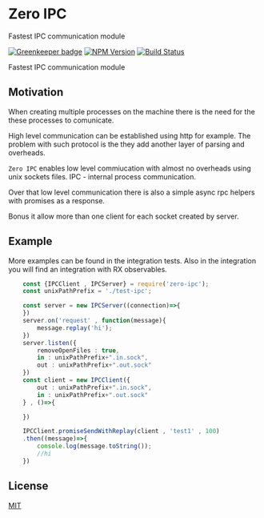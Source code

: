 # Zero IPC
Fastest IPC communication module

[![Greenkeeper badge](https://badges.greenkeeper.io/hisco/zero-ipc.svg)](https://greenkeeper.io/)
[![NPM Version][npm-image]][npm-url]
[![Build Status][travis-image]][travis-url]

Fastest IPC communication module

## Motivation
When creating multiple processes on the machine there is the need for the these processes to comunicate.

High level communication can be established using http for example.
The problem with such protocol is the they add another layer of parsing and overheads.

`Zero IPC` enables low level commiucation with almost no overheads using unix sockets files.
IPC - internal process communication.

Over that low level communication there is also a simple async rpc helpers with promises as a response.

Bonus it allow more than one client for each socket created by server.

## Example
More examples can be found in the integration tests.
Also in the integration you will find an integration with RX observables.
```ts
    const {IPCClient , IPCServer} = require('zero-ipc');
    const unixPathPrefix = './test-ipc';

    const server = new IPCServer((connection)=>{
    })
    server.on('request' , function(message){
        message.replay('hi');
    })
    server.listen({
        removeOpenFiles : true,
        in : unixPathPrefix+".in.sock",
        out : unixPathPrefix+".out.sock"
    })
    const client = new IPCClient({
        out : unixPathPrefix+".in.sock",
        in : unixPathPrefix+".out.sock"
    } , ()=>{

    })

    IPCClient.promiseSendWithReplay(client , 'test1' , 100)
    .then((message)=>{
        console.log(message.toString());
        //hi
    })
```

## License

 [MIT](LICENSE)

[npm-image]: https://img.shields.io/npm/v/zero-ipc.svg
[npm-url]: https://npmjs.org/package/zero-ipc
[travis-image]: https://img.shields.io/travis/hisco/zero-ipc/master.svg?style=flat-square
[travis-url]: https://travis-ci.org/hisco/zero-ipc